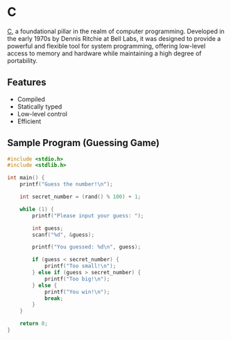 # C

[C](https://en.cppreference.com/w/c/language), a foundational pillar in the
realm of computer programming. Developed in the early 1970s by Dennis Ritchie
at Bell Labs, it was designed to provide a powerful and flexible tool for
system programming, offering low-level access to memory and hardware while
maintaining a high degree of portability.

## Features

- Compiled
- Statically typed
- Low-level control
- Efficient

## Sample Program (Guessing Game)

```c
#include <stdio.h>
#include <stdlib.h>

int main() {
    printf("Guess the number!\n");

    int secret_number = (rand() % 100) + 1;

    while (1) {
        printf("Please input your guess: ");

        int guess;
        scanf("%d", &guess);

        printf("You guessed: %d\n", guess);

        if (guess < secret_number) {
            printf("Too small!\n");
        } else if (guess > secret_number) {
            printf("Too big!\n");
        } else {
            printf("You win!\n");
            break;
        }
    }

    return 0;
}
```
